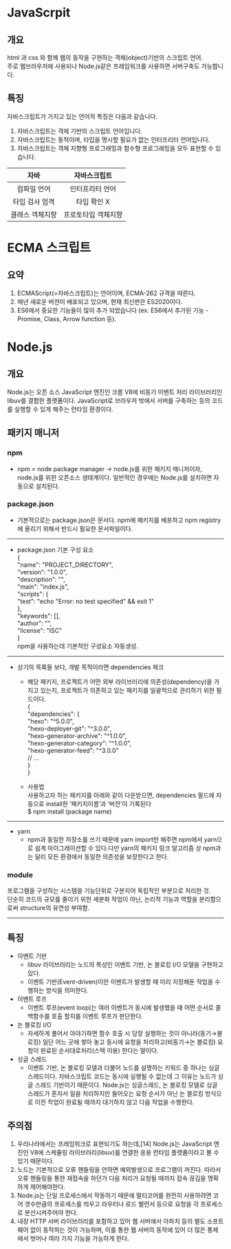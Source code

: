 # JavaScrpit
## 개요
html 과 css 와 함께 웹의 동작을 구현하는 객체(object)기반의 스크립트 언어.  
주로 웹브라우저에 사용되나 Node.js같은 프레임워크를 사용하면 서버구축도 가능합니다.

## 특징

자바스크립트가 가지고 있는 언어적 특징은 다음과 같습니다.

1. 자바스크립트는 객체 기반의 스크립트 언어입니다.
2. 자바스크립트는 동적이며, 타입을 명시할 필요가 없는 인터프리터 언어입니다.
3. 자바스크립트는 객체 지향형 프로그래밍과 함수형 프로그래밍을 모두 표현할 수 있습니다.

|자바|자바스크립트|
|:---:|:---:|
|컴파일 언어|인터프리터 언어|
|타입 검사 엄격|타입 확인 X|
|클래스 객체지향|프로토타입 객체지향

# ECMA 스크립트
## 요약
1. ECMAScript(=자바스크립트)는 언어이며, ECMA-262 규격을 따른다.
2. 매년 새로운 버전이 배포되고 있으며, 현재 최신판은 ES2020이다.
3. ES6에서 중요한 기능들이 많이 추가 되었습니다 (ex. ES6에서 추가된 기능 - Promise, Class, Arrow function 등).

# Node.js 
## 개요

Node.js는 오픈 소스 JavaScript 엔진인 크롬 V8에 비동기 이벤트 처리 라이브러리인 libuv를 결합한 플랫폼이다. JavaScript로 브라우저 밖에서 서버를 구축하는 등의 코드를 실행할 수 있게 해주는 런타임 환경이다.

## 패키지 매니저

### npm 
- npm = node package manager -> node.js를 위한 패키지 매니저이자, node.js를 위한 오픈소스 생태계이다. 일반적인 경우에는 Node.js를 설치하면 자동으로 설치된다.
### package.json
- 기본적으로는 package.json은 문서다. npm에 패키지를 배포하고 npm registry에 올리기 위해서 반드시 필요한 문서파일이다.
****
- package.json 기본 구성 요소  
{  
  "name": "PROJECT_DIRECTORY",  
  "version": "1.0.0",  
  "description": "",  
  "main": "index.js",  
  "scripts": {  
    "test": "echo \"Error: no test specified\" && exit 1"  
  },  
  "keywords": [],  
  "author": "",  
  "license": "ISC"  
}  
npm을 사용하는데 기본적인 구성요소 자동생성.
****
- 상기의 목록들 보다, 개발 목적이라면 dependencies 체크
  * 해당 패키지, 프로젝트가 어떤 외부 라이브러리에 의존성(dependency)을 가지고 있는지,
프로젝트가 의존하고 있는 패키지를 일괄적으로 관리하기 위한 필드이다.  
{  
 "dependencies": {  
    "hexo": "^5.0.0",  
    "hexo-deployer-git": "^3.0.0",  
    "hexo-generator-archive": "^1.0.0",  
    "hexo-generator-category": "^1.0.0",  
    "hexo-generator-feed": "^3.0.0"  
    // ...  
  }  
}  

  * 사용법  
    사용하고자 하는 패키지를 아래와 같이 다운받으면, dependencies 필드에 자동으로 install한 ‘패키지이름’과 ‘버전’이 기록된다  
    $ npm install (package name)

****
- yarn
  * npm과 동일한 저장소를 쓰기 때문에 yarn import만 해주면 npm에서 yarn으로 쉽게 마이그레이션할 수 있다.다만 yarn의 패키지 링크 알고리즘 상 npm과는 달리 모든 환경에서 동일한 의존성을 보장한다고 한다. 

### module
프로그램을 구성하는 시스템을 기능단위로 구분지어 독립적인 부분으로 처리한 것.  
단순히 코드의 규모를 줄이기 위한 세분화 작업이 아닌, 논리적 기능과 역할을 분리함으로써 structure의 유연성 부여함.
****

## 특징
- 이벤트 기반
  * libuv 라이브러리는 노드의 특성인 이벤트 기반, 논 블로킹 I/O 모델을 구현하고 있다.
  * 이벤트 기반(Event-driven)이란 이벤트가 발생할 때 미리 지정해둔 작업을 수행하는 방식을 의미한다.
- 이벤트 루프
  * 이벤트 루프(event loop)는 여러 이벤트가 동시에 발생했을 때 어떤 순서로 콜백함수를 호출 할지를 이벤트 루프가 판단한다.
- 논 블로킹 I/O
  * 자세하게 풀어서 아야기하면 함수 호출 시 당장 실행하는 것이 아니라(동기→블로킹) 일단 어느 곳에 쌓아 놓고 동시에 요청을 처리하고(비동기→논 블로킹) 요청이 완료된 순서대로처리(스택 이용) 한다는 말이다.
- 싱글 스레드
  * 이벤트 기반, 논 블로킹 모델과 더불어 노드를 설명하는 키워드 중 하나는 싱글 스레드이다.
자바스크립트 코드는 동시에 실행될 수 없는데 그 이유는 노드가 싱글 스레드 기반이기 때문이다. Node.js는 싱글스레드, 논 블로킹 모델로 싱글 스레드가 혼자서 일을 처리하지만 들어오는 요청 순서가 아닌 논 블로킹 방식으로 이전 작업이 완료될 때까지 대기하지 않고 다음 작업을 수행한다.

## 주의점
1. 우리나라에서는 프레임워크로 표현되기도 하는데,[14] Node.js는 JavaScript 엔진인 V8에 스케쥴링 라이브러리(libuv)를 연결한 응용 런타임 플랫폼이라고 볼 수 있기 때문이다.
2. 노드는 기본적으로 오류 핸들링을 안하면 예외발생으로 프로그램이 꺼진다. 따라서 오류 핸들링을 통한 재접속을 하던가 다음 처리가 요청될 때까지 접속 끊김을 명확하게 제어해야한다.
3. Node.js는 단일 프로세스에서 작동하기 때문에 멀티코어를 완전히 사용하려면 코어 갯수만큼의 프로세스를 띄우고 라우터나 로드 밸런서 등으로 요청을 각 프로세스로 분산시켜주어야 한다.
4. 내장 HTTP 서버 라이브러리를 포함하고 있어 웹 서버에서 아파치 등의 별도 소프트웨어 없이 동작하는 것이 가능하며, 이를 통한 웹 서버의 동작에 있어 더 많은 통제에서 벗어나 여러 가지 기능을 가능하게 한다.


